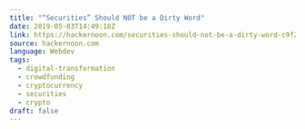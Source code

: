 ```yaml
---
title: "“Securities” Should NOT be a Dirty Word"
date: 2019-05-03T14:49:18Z
link: https://hackernoon.com/securities-should-not-be-a-dirty-word-c9f2d65640b6?source=rss----3a8144eabfe3---4
source: hackernoon.com
language: Webdev
tags:
  - digital-transformation
  - crowdfunding
  - cryptocurrency
  - securities
  - crypto
draft: false
---
```

